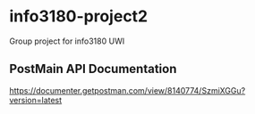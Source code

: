 # info3180-project2
Group project for info3180 UWI

PostMain API Documentation
----------------------------
https://documenter.getpostman.com/view/8140774/SzmiXGGu?version=latest

